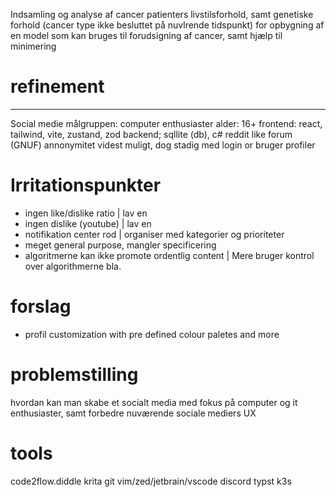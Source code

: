 Indsamling og analyse af cancer patienters livstilsforhold, samt genetiske forhold (cancer type ikke besluttet på nuvlrende tidspunkt) for opbygning af en model som kan bruges til forudsigning af cancer, samt hjælp til minimering

# refinement
-------------------
Social medie
målgruppen: computer enthusiaster
alder: 16+
frontend: react, tailwind, vite, zustand, zod
backend; sqllite (db), c#
reddit like forum (GNUF)
annonymitet videst muligt, dog stadig med login or bruger profiler

# Irritationspunkter
- ingen like/dislike ratio | lav en
- ingen dislike (youtube) | lav en
- notifikation center rod | organiser med kategorier og prioriteter
- meget general purpose, mangler specificering
- algoritmerne kan ikke promote ordentlig content | Mere bruger kontrol over algorithmerne bla.

# forslag
- profil customization with pre defined colour paletes and more

# problemstilling
hvordan kan man skabe et socialt media med fokus på computer og it enthusiaster, samt forbedre nuværende sociale mediers UX

# tools
code2flow.diddle
krita
git
vim/zed/jetbrain/vscode
discord
typst
k3s
